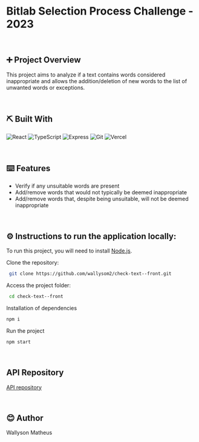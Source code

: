 # Bitlab Selection Process Challenge - 2023

<br/>

## ➕ Project Overview
This project aims to analyze if a text contains words considered inappropriate and allows the addition/deletion of new words to the list of unwanted words or exceptions.

<br/>

## ⛏️ Built With

![React](https://img.shields.io/badge/React-20232A?style=for-the-badge&logo=react&logoColor=61DAFB)
![TypeScript](https://img.shields.io/badge/TypeScript-007ACC?style=for-the-badge&logo=typescript&logoColor=white)
![Express](https://img.shields.io/badge/Express.js-000000?style=for-the-badge&logo=express&logoColor=white)
![Git](https://img.shields.io/badge/git-%23F05033.svg?style=for-the-badge&logo=git&logoColor=white)
![Vercel](https://img.shields.io/badge/Vercel-000000?style=for-the-badge&logo=vercel&logoColor=white)




<br/>

## ⌨️ Features
- Verify if any unsuitable words are present
- Add/remove words that would not typically be deemed inappropriate
- Add/remove words that, despite being unsuitable, will not be deemed inappropriate

<br/>

## ⚙️ Instructions to run the application locally:
To run this project, you will need to install [Node.js](https://nodejs.org/en/).

Clone the repository:
```bash
 git clone https://github.com/wallysom2/check-text--front.git 
```
Access the project folder:
```bash
 cd check-text--front
 ```
Installation of dependencies
```bash
npm i
```
Run the project
```bash
npm start
``` 
<br/>

## API Repository

<a href="https://github.com/wallysom2/check-text--api.git">API repository</a>

<br/>

## 😊 Author
 Wallyson Matheus



